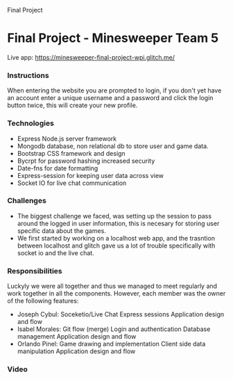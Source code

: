 Final Project 

# Final Project - Minesweeper Team 5
Live app: https://minesweeper-final-project-wpi.glitch.me/

### Instructions
When entering the website you are prompted to login, if you don't yet have an account 
enter a unique username and a password and click the login button twice, this will create 
your new profile.

### Technologies
- Express Node.js server framework
- Mongodb database, non relational db to store user and game data.
- Bootstrap CSS framework and design 
- Bycrpt for password hashing increased security
- Date-fns for date formatting 
- Express-session for keeping user data across view
- Socket IO for live chat communication


### Challenges
+ The biggest challenge we faced, was setting up the session to pass around the logged in user information, this is necesary for storing user specific data about the games. 
+ We first started by working on a localhost web app, and the trasntion between localhost and glitch gave us a lot of trouble specifically with socket io and the live chat. 

### Responsibilities
Luckyly we were all together and thus we managed to meet regularly and work together in all the components. However, each member was the owner of the following features:
+ Joseph Cybul: 
    Soceketio/Live Chat 
    Express sessions 
    Application design and flow
+ Isabel Morales: 
    Git flow (merge)
    Login and authentication
    Database management 
    Application design and flow
+ Orlando Pinel:
    Game drawing and implementation
    Client side data manipulation 
    Application design and flow

### Video
